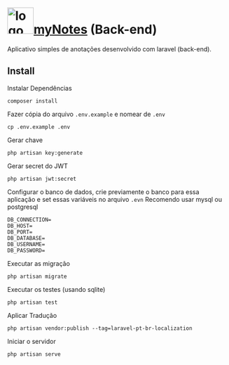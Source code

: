 # <a name="logo" href="https://github.com/lucasemanuel/mynotes#-mynotes"><img src="https://raw.githubusercontent.com/lucasemanuel/mynotes-front-end/master/public/logo.svg" alt="logo mynotes" title="mynotes" height="60"/>myNotes</a> (Back-end)

Aplicativo simples de anotações desenvolvido com laravel (back-end).

## Install <a name = "install"></a>

Instalar Dependências
```
composer install
```

Fazer cópia do arquivo `.env.example` e nomear de `.env`
```
cp .env.example .env
```

Gerar chave
```
php artisan key:generate
```

Gerar secret do JWT
```
php artisan jwt:secret
```

Configurar o banco de dados, crie previamente o banco para essa aplicação e set essas variáveis no arquivo `.evn`
Recomendo usar mysql ou postgresql
```
DB_CONNECTION=
DB_HOST=
DB_PORT=
DB_DATABASE=
DB_USERNAME=
DB_PASSWORD=
```

Executar as migração

```
php artisan migrate
```

Executar os testes (usando sqlite)

```
php artisan test
```

Aplicar Tradução
```
php artisan vendor:publish --tag=laravel-pt-br-localization
```

Iniciar o servidor

```
php artisan serve
```
